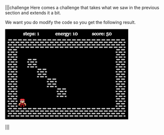 |||challenge
Here comes a challenge that takes what we saw in the previous section and extends it a bit.

We want you do modify the code so you get the following result.

![](.guides/img/diag-challenge.png)

|||
